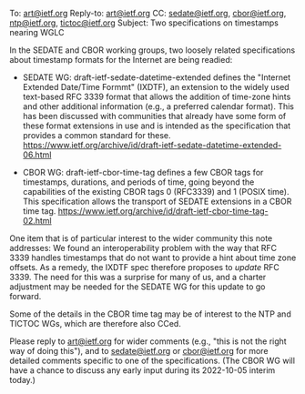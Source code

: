 To: art@ietf.org
Reply-to: art@ietf.org
CC: sedate@ietf.org, cbor@ietf.org, ntp@ietf.org, tictoc@ietf.org
Subject: Two specifications on timestamps nearing WGLC

In the SEDATE and CBOR working groups, two loosely related
specifications about timestamp formats for the Internet are being
readied:

* SEDATE WG: draft-ietf-sedate-datetime-extended defines the "Internet
  Extended Date/Time Formmt" (IXDTF), an extension to the widely used
  text-based RFC 3339 format that allows the addition of time-zone
  hints and other additional information (e.g., a preferred calendar
  format).  This has been discussed with communities that already have
  some form of these format extensions in use and is intended as the
  specification that provides a common standard for these.
  https://www.ietf.org/archive/id/draft-ietf-sedate-datetime-extended-06.html

* CBOR WG: draft-ietf-cbor-time-tag defines a few CBOR tags for
  timestamps, durations, and periods of time, going beyond the
  capabilities of the existing CBOR tags 0 (RFC3339) and 1 (POSIX
  time).  This specification allows the transport of SEDATE extensions
  in a CBOR time tag.
  https://www.ietf.org/archive/id/draft-ietf-cbor-time-tag-02.html

One item that is of particular interest to the wider community this
note addresses: We found an interoperability problem with the way
that RFC 3339 handles timestamps that do not want to provide a hint
about time zone offsets.  As a remedy, the IXDTF spec therefore
proposes to *update* RFC 3339.  The need for this was a surprise for
many of us, and a charter adjustment may be needed for the SEDATE WG
for this update to go forward.

Some of the details in the CBOR time tag may be of interest to the NTP
and TICTOC WGs, which are therefore also CCed.

Please reply to art@ietf.org for wider comments (e.g., "this is not
the right way of doing this"), and to sedate@ietf.org or cbor@ietf.org
for more detailed comments specific to one of the specifications.
(The CBOR WG will have a chance to discuss any early input during its
2022-10-05 interim today.)
